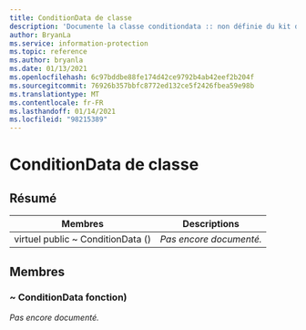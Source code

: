 ```yaml
---
title: ConditionData de classe
description: 'Documente la classe conditiondata :: non définie du kit de développement logiciel (SDK) Microsoft Information Protection (MIP).'
author: BryanLa
ms.service: information-protection
ms.topic: reference
ms.author: bryanla
ms.date: 01/13/2021
ms.openlocfilehash: 6c97bddbe88fe174d42ce9792b4ab42eef2b204f
ms.sourcegitcommit: 76926b357bbfc8772ed132ce5f2426fbea59e98b
ms.translationtype: MT
ms.contentlocale: fr-FR
ms.lasthandoff: 01/14/2021
ms.locfileid: "98215389"
---
```

# <a name="class-conditiondata"></a>ConditionData de classe 
  
## <a name="summary"></a>Résumé
 Membres                        | Descriptions                                
--------------------------------|---------------------------------------------
virtuel public ~ ConditionData ()  | _Pas encore documenté._
  
## <a name="members"></a>Membres
  
### <a name="conditiondata-function"></a>~ ConditionData fonction)
_Pas encore documenté._
